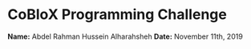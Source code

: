 # CoBloX Programming Challenge

**Name:** Abdel Rahman Hussein Alharahsheh
**Date:** November 11th, 2019